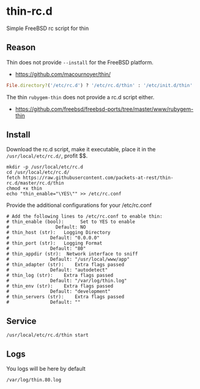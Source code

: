 # thin-rc.d
Simple FreeBSD rc script for thin

## Reason
Thin does not provide `--install` for the FreeBSD platform. 

* https://github.com/macournoyer/thin/
```ruby
File.directory?('/etc/rc.d') ? '/etc/rc.d/thin' : '/etc/init.d/thin'
```
The thin `rubygem-thin` does not provide a rc.d script either. 

* https://github.com/freebsd/freebsd-ports/tree/master/www/rubygem-thin

## Install

Download the rc.d script, make it executable, place it in the `/usr/local/etc/rc.d/`, profit $$.

```shell
mkdir -p /usr/local/etc/rc.d
cd /usr/local/etc/rc.d/
fetch https://raw.githubusercontent.com/packets-at-rest/thin-rc.d/master/rc.d/thin
chmod +x thin
echo "thin_enable="\YES\"" >> /etc/rc.conf
```

Provide the additional configurations for your /etc/rc.conf
``` shell
# Add the following lines to /etc/rc.conf to enable thin:
# thin_enable (bool):      Set to YES to enable
#                 Default: NO
# thin_host (str):   Logging Directory
#               Default: "0.0.0.0"
# thin_port (str):   Logging Format
#               Default: "80"
# thin_appdir (str):  Network interface to sniff
#               Default: "/usr/local/www/app"
# thin_adapter (str):    Extra flags passed 
#               Default: "autodetect"
# thin_log (str):    Extra flags passed 
#               Default: "/var/log/thin.log"
# thin_env (str):    Extra flags passed 
#               Default: "development"
# thin_servers (str):    Extra flags passed 
#               Default: ""
```

## Service

`/usr/local/etc/rc.d/thin start`

## Logs

You logs will be here by default

`/var/log/thin.80.log`
